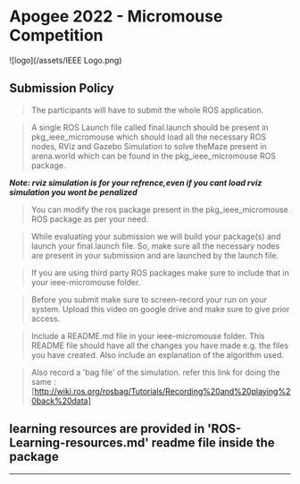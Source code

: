 


# Apogee 2022 - Micromouse Competition


![logo](/assets/IEEE Logo.png)

## Submission Policy

>The participants will have to submit the whole ROS application.


>A single ROS Launch file called final.launch should be present in pkg_ieee_micromouse which should load all the necessary ROS nodes, RViz and Gazebo Simulation to solve theMaze present in arena.world which can be found in the pkg_ieee_micromouse ROS package.


***Note: rviz simulation is for your refrence,even if you cant load rviz simulation you wont be penalized***

>You can modify the ros package present in the pkg_ieee_micromouse ROS package as per your need.


>While evaluating your submission we will build your package(s) and launch your final.launch file. So, make sure all the necessary nodes are present in your submission and are launched by the launch file.


>If you are using third party ROS packages make sure to include that in your ieee-micromouse folder.


>Before you submit make sure to screen-record your run on your system. Upload this video on google drive and make sure to give prior access.


>Include a README.md file in your ieee-micromouse folder. This README file should have all the changes you have made e.g. the files you have created. Also include an explanation of the algorithm used.


>Also record a 'bag file' of the simulation. refer this link for doing the same : [http://wiki.ros.org/rosbag/Tutorials/Recording%20and%20playing%20back%20data]


## learning resources are provided in 'ROS-Learning-resources.md' readme file inside the package

***

